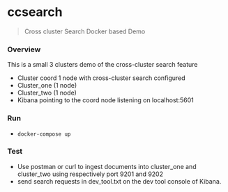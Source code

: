 # ccsearch

> Cross cluster Search Docker based Demo

### Overview
This is a small 3 clusters demo of the cross-cluster search feature
 - Cluster coord 1 node with cross-cluster search configured 
 - Cluster_one (1 node)
 - Cluster_two (1 node)
 - Kibana pointing to the coord node listening on localhost:5601

### Run
 - `docker-compose up`

### Test
 - Use postman or curl to ingest documents into cluster_one and cluster_two using respectively port 9201 and 9202
 - send search requests in dev_tool.txt on the dev tool console of Kibana. 
